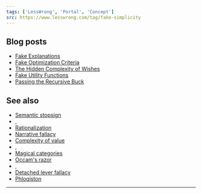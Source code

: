 ```yaml
---
tags: ['LessWrong', 'Portal', 'Concept']
src: https://www.lesswrong.com/tag/fake-simplicity
---
```


## Blog posts
- [Fake Explanations](http://lesswrong.com/lw/ip/fake_explanations/)
- [Fake Optimization Criteria](http://lesswrong.com/lw/kz/fake_optimization_criteria/)
- [The Hidden Complexity of Wishes](http://lesswrong.com/lw/ld/the_hidden_complexity_of_wishes/)
- [Fake Utility Functions](http://lesswrong.com/lw/lq/fake_utility_functions/)
- [Passing the Recursive Buck](http://lesswrong.com/lw/rd/passing_the_recursive_buck/)

## See also
- [Semantic stopsign](https://www.lesswrong.com/tag/semantic-stopsign)
- , 
- [Rationalization](https://www.lesswrong.com/tag/rationalization)
- [Narrative fallacy](https://www.lesswrong.com/tag/narrative-fallacy)
- [Complexity of value](https://www.lesswrong.com/tag/complexity-of-value)
- , 
- [Magical categories](https://www.lesswrong.com/tag/magical-categories)
- [Occam's razor](https://www.lesswrong.com/tag/occam-s-razor)
- , 
- [Detached lever fallacy](https://www.lesswrong.com/tag/detached-lever-fallacy)
- [Phlogiston](https://www.lesswrong.com/tag/phlogiston)





---

